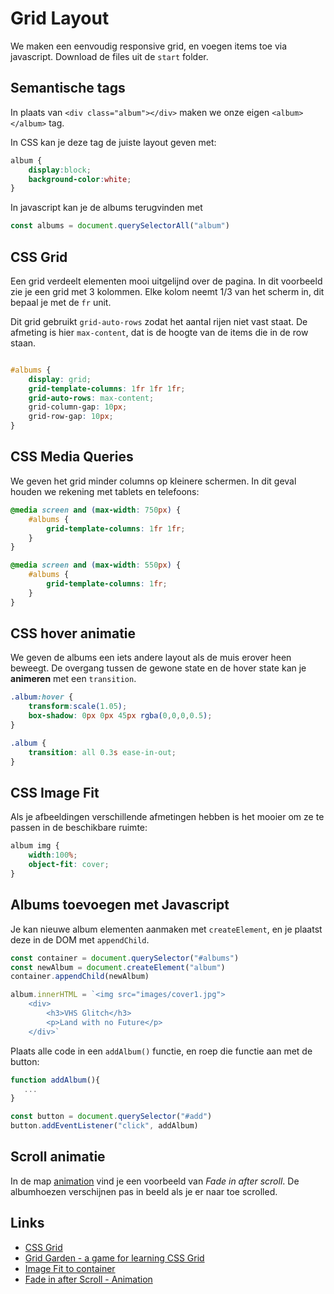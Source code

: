 # Grid Layout

We maken een eenvoudig responsive grid, en voegen items toe via javascript. Download de files uit de `start` folder.

## Semantische tags

In plaats van `<div class="album"></div>` maken we onze eigen `<album></album>` tag. 

In CSS kan je deze tag de juiste layout geven met: 

```css
album {
    display:block;
    background-color:white;
}
```
In javascript kan je de albums terugvinden met
```javascript
const albums = document.querySelectorAll("album")
```

## CSS Grid

Een grid verdeelt elementen mooi uitgelijnd over de pagina. In dit voorbeeld zie je een grid met 3 kolommen. Elke kolom neemt 1/3 van het scherm in, dit bepaal je met de `fr` unit.

Dit grid gebruikt `grid-auto-rows` zodat het aantal rijen niet vast staat. De afmeting is hier `max-content`, dat is de hoogte van de items die in de row staan.

```css

#albums {
    display: grid;
    grid-template-columns: 1fr 1fr 1fr;
    grid-auto-rows: max-content;
    grid-column-gap: 10px;
    grid-row-gap: 10px;
}
```

## CSS Media Queries

We geven het grid minder columns op kleinere schermen. In dit geval houden we rekening met tablets en telefoons:

```css
@media screen and (max-width: 750px) {
    #albums {
        grid-template-columns: 1fr 1fr;
    }
}

@media screen and (max-width: 550px) {
    #albums {
        grid-template-columns: 1fr;
    }
}
```

## CSS hover animatie

We geven de albums een iets andere layout als de muis erover heen beweegt. De overgang tussen de gewone state en de hover state kan je **animeren** met een `transition`.

```css
.album:hover {
    transform:scale(1.05);
	box-shadow: 0px 0px 45px rgba(0,0,0,0.5);
}

.album {
    transition: all 0.3s ease-in-out; 
}
```

## CSS Image Fit

Als je afbeeldingen verschillende afmetingen hebben is het mooier om ze te passen in de beschikbare ruimte:

```css
album img {
    width:100%;
    object-fit: cover;
}
```

## Albums toevoegen met Javascript

Je kan nieuwe album elementen aanmaken met `createElement`, en je plaatst deze in de DOM met `appendChild`. 

```javascript
const container = document.querySelector("#albums")
const newAlbum = document.createElement("album")
container.appendChild(newAlbum)

album.innerHTML = `<img src="images/cover1.jpg">
    <div>
        <h3>VHS Glitch</h3>
        <p>Land with no Future</p>
    </div>`
```

Plaats alle code in een `addAlbum()` functie, en roep die functie aan met de button:

```javascript
function addAlbum(){
   ...
}

const button = document.querySelector("#add")
button.addEventListener("click", addAlbum)
```

## Scroll animatie

In de map [animation](./animation) vind je een voorbeeld van *Fade in after scroll*. De albumhoezen verschijnen pas in beeld als je er naar toe scrolled.

## Links

- [CSS Grid](https://css-tricks.com/snippets/css/complete-guide-grid/)
- [Grid Garden - a game for learning CSS Grid](https://cssgridgarden.com)
- [Image Fit to container](https://css-tricks.com/almanac/properties/o/object-fit/)
- [Fade in after Scroll - Animation](https://alligator.io/js/intersection-observer/)